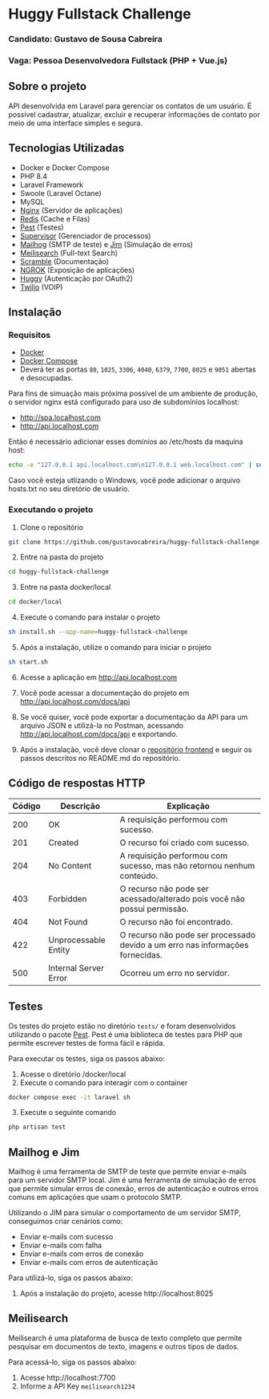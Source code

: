 # Huggy Fullstack Challenge

### Candidato: Gustavo de Sousa Cabreira
### Vaga: Pessoa Desenvolvedora Fullstack (PHP + Vue.js)

## Sobre o projeto

API desenvolvida em Laravel para gerenciar os contatos de um usuário. É possível cadastrar, atualizar, excluir e recuperar informações de contato por meio de uma interface simples e segura.

## Tecnologias Utilizadas

- Docker e Docker Compose
- PHP 8.4
- Laravel Framework
- Swoole (Laravel Octane)
- MySQL
- [Nginx](https://www.nginx.com/) (Servidor de aplicações)
- [Redis](https://redis.io/) (Cache e Filas)
- [Pest](https://pestphp.com/) (Testes)
- [Supervisor](https://github.com/ochinchina/supervisord) (Gerenciador de processos)
- [Mailhog](https://github.com/mailhog/MailHog) (SMTP de teste) e [Jim](https://github.com/mailhog/MailHog/blob/master/docs/JIM.md) (Simulação de erros)
- [Meilisearch](https://www.meilisearch.com/) (Full-text Search)
- [Scramble](https://scramble.dedoc.co/) (Documentação)
- [NGROK](https://ngrok.com/) (Exposição de aplicações)
- [Huggy](https://www.huggy.io/pt-br) (Autenticação por OAuth2)
- [Twilio](https://www.twilio.com/) (VOIP)

## Instalação

### Requisitos

- [Docker](https://docs.docker.com/engine/install/)
- [Docker Compose](https://docs.docker.com/compose/install/)
- Deverá ter as portas `80`, `1025`, `3306`, `4040`, `6379`, `7700`, `8025` e `9051` abertas e desocupadas.

Para fins de simuação mais próxima possível de um ambiente de produção, o servidor nginx está configurado para uso de subdomínios localhost:

- http://spa.localhost.com
- http://api.localhost.com

Então é necessário adicionar esses domínios ao /etc/hosts da maquina host:

```bash
echo -e "127.0.0.1 api.localhost.com\n127.0.0.1 web.localhost.com" | sudo tee -a /etc/hosts
```

Caso você esteja utlizando o Windows, você pode adicionar o arquivo hosts.txt no seu diretório de usuário.

### Executando o projeto

1. Clone o repositório

```bash
git clone https://github.com/gustavocabreira/huggy-fullstack-challenge.git
```

2. Entre na pasta do projeto

```bash
cd huggy-fullstack-challenge
```

3. Entre na pasta docker/local

```bash
cd docker/local
```

4. Execute o comando para instalar o projeto

```bash
sh install.sh --app-name=huggy-fullstack-challenge
```

5. Após a instalação, utilize o comando para iniciar o projeto

```bash
sh start.sh
```

6. Acesse a aplicação em http://api.localhost.com

7. Você pode acessar a documentação do projeto em http://api.localhost.com/docs/api

8. Se você quiser, você pode exportar a documentação da API para um arquivo JSON e utilizá-la no Postman, acessando http://api.localhost.com/docs/api e exportando.

9. Após a instalação, você deve clonar o [repositório frontend](https://github.com/gustavocabreira/huggy-fullstack-challenge-spa) e seguir os passos descritos no README.md do repositório.

## Código de respostas HTTP

| Código | Descrição             | Explicação                                                                     | 
|--------|-----------------------|--------------------------------------------------------------------------------|
| 200    | OK                    | A requisição performou com sucesso.                                            |
| 201    | Created               | O recurso foi criado com sucesso.                                              |
| 204    | No Content            | A requisição performou com sucesso, mas não retornou nenhum conteúdo.          |
| 403    | Forbidden             | O recurso não pode ser acessado/alterado pois você não possui permissão.       |
| 404    | Not Found             | O recurso não foi encontrado.                                                  |
| 422    | Unprocessable Entity  | O recurso não pode ser processado devido a um erro nas informações fornecidas. |
| 500    | Internal Server Error | Ocorreu um erro no servidor.                                                   |

## Testes

Os testes do projeto estão no diretório `tests/` e foram desenvolvidos utilizando o pacote [Pest](https://pestphp.com/docs/installation).
Pest é uma biblioteca de testes para PHP que permite escrever testes de forma fácil e rápida.

Para executar os testes, siga os passos abaixo:

1. Acesse o diretório /docker/local
2. Execute o comando para interagir com o container

```bash
docker compose exec -it laravel sh
```

3. Execute o seguinte comando

```bash
php artisan test
```

## Mailhog e Jim

Mailhog é uma ferramenta de SMTP de teste que permite enviar e-mails para um servidor SMTP local.
Jim é uma ferramenta de simulação de erros que permite simular erros de conexão, erros de autenticação e outros erros comuns em aplicações que usam o protocolo SMTP.

Utilizando o JIM para simular o comportamento de um servidor SMTP, conseguimos criar cenários como:
- Enviar e-mails com sucesso
- Enviar e-mails com falha
- Enviar e-mails com erros de conexão
- Enviar e-mails com erros de autenticação

Para utilizá-lo, siga os passos abaixo:

1. Após a instalação do projeto, acesse http://localhost:8025

## Meilisearch

Meilisearch é uma plataforma de busca de texto completo que permite pesquisar em documentos de texto, imagens e outros tipos de dados.

Para acessá-lo, siga os passos abaixo:

1. Acesse http://localhost:7700
2. Informe a API Key `meilisearch1234`
